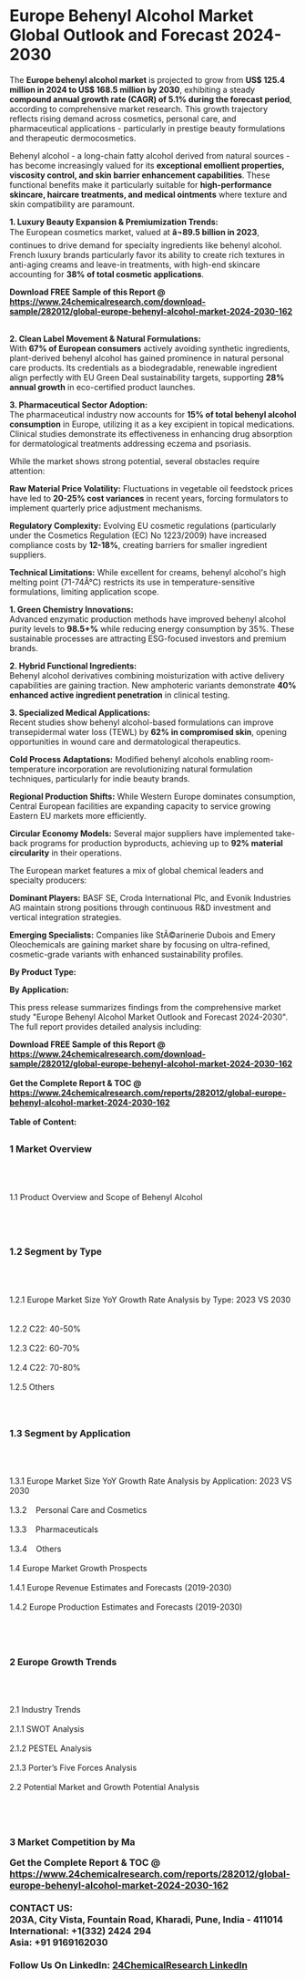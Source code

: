 <h1>Europe Behenyl Alcohol Market Global Outlook and Forecast 2024-2030</h1><p>The <strong>Europe behenyl alcohol market</strong> is projected to grow from <strong>US$ 125.4 million in 2024 to US$ 168.5 million by 2030</strong>, exhibiting a steady <strong>compound annual growth rate (CAGR) of 5.1% during the forecast period</strong>, according to comprehensive market research. This growth trajectory reflects rising demand across cosmetics, personal care, and pharmaceutical applications - particularly in prestige beauty formulations and therapeutic dermocosmetics.</p><p>Behenyl alcohol - a long-chain fatty alcohol derived from natural sources - has become increasingly valued for its <strong>exceptional emollient properties, viscosity control, and skin barrier enhancement capabilities</strong>. These functional benefits make it particularly suitable for <strong>high-performance skincare, haircare treatments, and medical ointments</strong> where texture and skin compatibility are paramount.</p><p><strong>1. Luxury Beauty Expansion &amp; Premiumization Trends:</strong><br>
The European cosmetics market, valued at <strong>â¬89.5 billion in 2023</strong>, continues to drive demand for specialty ingredients like behenyl alcohol. French luxury brands particularly favor its ability to create rich textures in anti-aging creams and leave-in treatments, with high-end skincare accounting for <strong>38% of total cosmetic applications</strong>.</p><div><b>Download FREE Sample of this Report @ 
            <a href="https://www.24chemicalresearch.com/download-sample/282012/global-europe-behenyl-alcohol-market-2024-2030-162">
            https://www.24chemicalresearch.com/download-sample/282012/global-europe-behenyl-alcohol-market-2024-2030-162</a></b></div><br><p><strong>2. Clean Label Movement &amp; Natural Formulations:</strong><br>
With <strong>67% of European consumers</strong> actively avoiding synthetic ingredients, plant-derived behenyl alcohol has gained prominence in natural personal care products. Its credentials as a biodegradable, renewable ingredient align perfectly with EU Green Deal sustainability targets, supporting <strong>28% annual growth</strong> in eco-certified product launches.</p><p><strong>3. Pharmaceutical Sector Adoption:</strong><br>
The pharmaceutical industry now accounts for <strong>15% of total behenyl alcohol consumption</strong> in Europe, utilizing it as a key excipient in topical medications. Clinical studies demonstrate its effectiveness in enhancing drug absorption for dermatological treatments addressing eczema and psoriasis.</p><p>While the market shows strong potential, several obstacles require attention:</p><p><strong>Raw Material Price Volatility:</strong> Fluctuations in vegetable oil feedstock prices have led to <strong>20-25% cost variances</strong> in recent years, forcing formulators to implement quarterly price adjustment mechanisms.</p><p><strong>Regulatory Complexity:</strong> Evolving EU cosmetic regulations (particularly under the Cosmetics Regulation (EC) No 1223/2009) have increased compliance costs by <strong>12-18%</strong>, creating barriers for smaller ingredient suppliers.</p><p><strong>Technical Limitations:</strong> While excellent for creams, behenyl alcohol's high melting point (71-74Â°C) restricts its use in temperature-sensitive formulations, limiting application scope.</p><p><strong>1. Green Chemistry Innovations:</strong><br>
Advanced enzymatic production methods have improved behenyl alcohol purity levels to <strong>98.5+%</strong> while reducing energy consumption by 35%. These sustainable processes are attracting ESG-focused investors and premium brands.</p><p><strong>2. Hybrid Functional Ingredients:</strong><br>
Behenyl alcohol derivatives combining moisturization with active delivery capabilities are gaining traction. New amphoteric variants demonstrate <strong>40% enhanced active ingredient penetration</strong> in clinical testing.</p><p><strong>3. Specialized Medical Applications:</strong><br>
Recent studies show behenyl alcohol-based formulations can improve transepidermal water loss (TEWL) by <strong>62% in compromised skin</strong>, opening opportunities in wound care and dermatological therapeutics.</p><p><strong>Cold Process Adaptations:</strong> Modified behenyl alcohols enabling room-temperature incorporation are revolutionizing natural formulation techniques, particularly for indie beauty brands.</p><p><strong>Regional Production Shifts:</strong> While Western Europe dominates consumption, Central European facilities are expanding capacity to service growing Eastern EU markets more efficiently.</p><p><strong>Circular Economy Models:</strong> Several major suppliers have implemented take-back programs for production byproducts, achieving up to <strong>92% material circularity</strong> in their operations.</p><p>The European market features a mix of global chemical leaders and specialty producers:</p><p><strong>Dominant Players:</strong> BASF SE, Croda International Plc, and Evonik Industries AG maintain strong positions through continuous R&amp;D investment and vertical integration strategies.</p><p><strong>Emerging Specialists:</strong> Companies like StÃ©arinerie Dubois and Emery Oleochemicals are gaining market share by focusing on ultra-refined, cosmetic-grade variants with enhanced sustainability profiles.</p><p><strong>By Product Type:</strong></p><p><strong>By Application:</strong></p><p>This press release summarizes findings from the comprehensive market study "Europe Behenyl Alcohol Market Outlook and Forecast 2024-2030". The full report provides detailed analysis including:</p><div><b>Download FREE Sample of this Report @ 
            <a href="https://www.24chemicalresearch.com/download-sample/282012/global-europe-behenyl-alcohol-market-2024-2030-162">
            https://www.24chemicalresearch.com/download-sample/282012/global-europe-behenyl-alcohol-market-2024-2030-162</a></b></div><br><div><b>Get the Complete Report & TOC @ 
            <a href="https://www.24chemicalresearch.com/reports/282012/global-europe-behenyl-alcohol-market-2024-2030-162">
            https://www.24chemicalresearch.com/reports/282012/global-europe-behenyl-alcohol-market-2024-2030-162</a></b></div><br>
            <b>Table of Content:</b><p><h2><span style="font-size:16px"><strong>1 Market Overview&nbsp;&nbsp; &nbsp;</strong></span></h2><br />
<br />
<p>1.1 Product Overview and Scope of Behenyl Alcohol&nbsp;</p><br />
<br />
<h2><strong><span style="font-size:16px">1.2 Segment by Type&nbsp;&nbsp; &nbsp;</span></strong></h2><br />
<br />
<p>1.2.1 Europe Market Size YoY Growth Rate Analysis by Type: 2023 VS 2030&nbsp;&nbsp; &nbsp;<br /><br />
1.2.2 C22: 40-50%&nbsp;&nbsp; &nbsp;<br /><br />
1.2.3 C22: 60-70%<br /><br />
1.2.4 C22: 70-80%<br /><br />
1.2.5 Others<br /><br />
<br />
<h2><span style="font-size:16px"><strong>1.3 Segment by Application&nbsp;&nbsp;</strong></span></h2><br />
<br />
<p>1.3.1 Europe Market Size YoY Growth Rate Analysis by Application: 2023 VS 2030&nbsp;&nbsp; &nbsp;<br /><br />
1.3.2&nbsp;&nbsp; &nbsp;Personal Care and Cosmetics<br /><br />
1.3.3&nbsp;&nbsp; &nbsp;Pharmaceuticals<br /><br />
1.3.4&nbsp;&nbsp; &nbsp;Others<br /><br />
1.4 Europe Market Growth Prospects&nbsp;&nbsp; &nbsp;<br /><br />
1.4.1 Europe Revenue Estimates and Forecasts (2019-2030)&nbsp;&nbsp; &nbsp;<br /><br />
1.4.2 Europe Production Estimates and Forecasts (2019-2030)&nbsp;&nbsp;</p><br />
<br />
<h2><span style="font-size:16px"><strong>2 Europe Growth Trends&nbsp;&nbsp; &nbsp;</strong></span></h2><br />
<br />
<p>2.1 Industry Trends&nbsp;&nbsp; &nbsp;<br /><br />
2.1.1 SWOT Analysis&nbsp;&nbsp; &nbsp;<br /><br />
2.1.2 PESTEL Analysis&nbsp;&nbsp; &nbsp;<br /><br />
2.1.3 Porter&rsquo;s Five Forces Analysis&nbsp;&nbsp; &nbsp;<br /><br />
2.2 Potential Market and Growth Potential Analysis&nbsp;&nbsp; &nbsp;</p><br />
<br />
<h2><span style="font-size:16px"><strong>3 Market Competition by Ma</p><div><b>Get the Complete Report & TOC @ 
            <a href="https://www.24chemicalresearch.com/reports/282012/global-europe-behenyl-alcohol-market-2024-2030-162">
            https://www.24chemicalresearch.com/reports/282012/global-europe-behenyl-alcohol-market-2024-2030-162</a></b></div><br><b>CONTACT US:</b><br>
            203A, City Vista, Fountain Road, Kharadi, Pune, India - 411014<br>
            International: +1(332) 2424 294<br>
            Asia: +91 9169162030 <br><br>
            Follow Us On LinkedIn: <a href="https://www.linkedin.com/company/24chemicalresearch/">24ChemicalResearch LinkedIn</a>